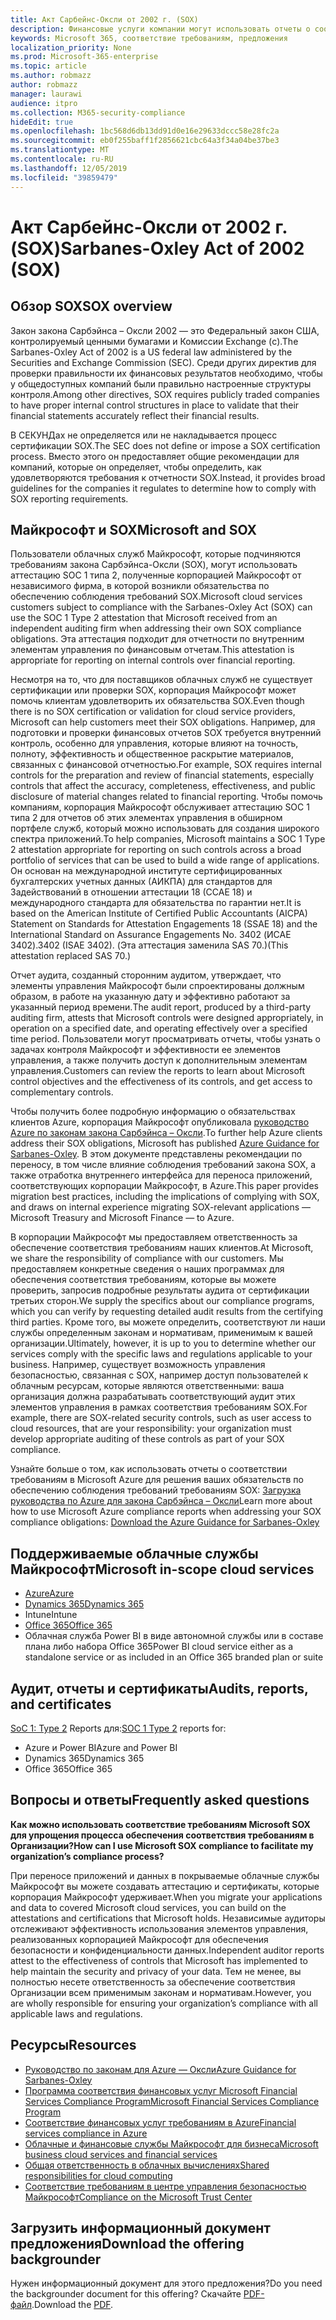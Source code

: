 ```yaml
---
title: Акт Сарбейнс-Оксли от 2002 г. (SOX)
description: Финансовые услуги компании могут использовать отчеты о соответствии требованиям корпорации Майкрософт, чтобы обеспечить соответствие требованиям закона Сарбэйнса – Оксли.
keywords: Microsoft 365, соответствие требованиям, предложения
localization_priority: None
ms.prod: Microsoft-365-enterprise
ms.topic: article
ms.author: robmazz
author: robmazz
manager: laurawi
audience: itpro
ms.collection: M365-security-compliance
hideEdit: true
ms.openlocfilehash: 1bc568d6db13dd91d0e16e29633dccc58e28fc2a
ms.sourcegitcommit: eb0f255baff1f2856621cbc64a3f34a04be37be3
ms.translationtype: MT
ms.contentlocale: ru-RU
ms.lasthandoff: 12/05/2019
ms.locfileid: "39859479"
---
```

# <a name="sarbanes-oxley-act-of-2002-sox"></a><span data-ttu-id="dda49-104">Акт Сарбейнс-Оксли от 2002 г. (SOX)</span><span class="sxs-lookup"><span data-stu-id="dda49-104">Sarbanes-Oxley Act of 2002 (SOX)</span></span>

## <a name="sox-overview"></a><span data-ttu-id="dda49-105">Обзор SOX</span><span class="sxs-lookup"><span data-stu-id="dda49-105">SOX overview</span></span>

<span data-ttu-id="dda49-106">Закон закона Сарбэйнса – Оксли 2002 — это Федеральный закон США, контролируемый ценными бумагами и Комиссии Exchange (с).</span><span class="sxs-lookup"><span data-stu-id="dda49-106">The Sarbanes-Oxley Act of 2002 is a US federal law administered by the Securities and Exchange Commission (SEC).</span></span> <span data-ttu-id="dda49-107">Среди других директив для проверки правильности их финансовых результатов необходимо, чтобы у общедоступных компаний были правильно настроенные структуры контроля.</span><span class="sxs-lookup"><span data-stu-id="dda49-107">Among other directives, SOX requires publicly traded companies to have proper internal control structures in place to validate that their financial statements accurately reflect their financial results.</span></span>

<span data-ttu-id="dda49-108">В СЕКУНДах не определяется или не накладывается процесс сертификации SOX.</span><span class="sxs-lookup"><span data-stu-id="dda49-108">The SEC does not define or impose a SOX certification process.</span></span> <span data-ttu-id="dda49-109">Вместо этого он предоставляет общие рекомендации для компаний, которые он определяет, чтобы определить, как удовлетворяются требования к отчетности SOX.</span><span class="sxs-lookup"><span data-stu-id="dda49-109">Instead, it provides broad guidelines for the companies it regulates to determine how to comply with SOX reporting requirements.</span></span>

## <a name="microsoft-and-sox"></a><span data-ttu-id="dda49-110">Майкрософт и SOX</span><span class="sxs-lookup"><span data-stu-id="dda49-110">Microsoft and SOX</span></span>

<span data-ttu-id="dda49-111">Пользователи облачных служб Майкрософт, которые подчиняются требованиям закона Сарбэйнса-Оксли (SOX), могут использовать аттестацию SOC 1 типа 2, полученные корпорацией Майкрософт от независимого фирма, в которой возникли обязательства по обеспечению соблюдения требований SOX.</span><span class="sxs-lookup"><span data-stu-id="dda49-111">Microsoft cloud services customers subject to compliance with the Sarbanes-Oxley Act (SOX) can use the SOC 1 Type 2 attestation that Microsoft received from an independent auditing firm when addressing their own SOX compliance obligations.</span></span> <span data-ttu-id="dda49-112">Эта аттестация подходит для отчетности по внутренним элементам управления по финансовым отчетам.</span><span class="sxs-lookup"><span data-stu-id="dda49-112">This attestation is appropriate for reporting on internal controls over financial reporting.</span></span>

<span data-ttu-id="dda49-113">Несмотря на то, что для поставщиков облачных служб не существует сертификации или проверки SOX, корпорация Майкрософт может помочь клиентам удовлетворить их обязательства SOX.</span><span class="sxs-lookup"><span data-stu-id="dda49-113">Even though there is no SOX certification or validation for cloud service providers, Microsoft can help customers meet their SOX obligations.</span></span> <span data-ttu-id="dda49-114">Например, для подготовки и проверки финансовых отчетов SOX требуется внутренний контроль, особенно для управления, которые влияют на точность, полноту, эффективность и общественное раскрытие материалов, связанных с финансовой отчетностью.</span><span class="sxs-lookup"><span data-stu-id="dda49-114">For example, SOX requires internal controls for the preparation and review of financial statements, especially controls that affect the accuracy, completeness, effectiveness, and public disclosure of material changes related to financial reporting.</span></span> <span data-ttu-id="dda49-115">Чтобы помочь компаниям, корпорация Майкрософт обслуживает аттестацию SOC 1 типа 2 для отчетов об этих элементах управления в обширном портфеле служб, который можно использовать для создания широкого спектра приложений.</span><span class="sxs-lookup"><span data-stu-id="dda49-115">To help companies, Microsoft maintains a SOC 1 Type 2 attestation appropriate for reporting on such controls across a broad portfolio of services that can be used to build a wide range of applications.</span></span> <span data-ttu-id="dda49-116">Он основан на международной институте сертифицированных бухгалтерских учетных данных (АИКПА) для стандартов для Задействований в отношении аттестации 18 (ССАЕ 18) и международного стандарта для обязательства по гарантии нет.</span><span class="sxs-lookup"><span data-stu-id="dda49-116">It is based on the American Institute of Certified Public Accountants (AICPA) Statement on Standards for Attestation Engagements 18 (SSAE 18) and the International Standard on Assurance Engagements No.</span></span> <span data-ttu-id="dda49-117">3402 (ИСАЕ 3402).</span><span class="sxs-lookup"><span data-stu-id="dda49-117">3402 (ISAE 3402).</span></span> <span data-ttu-id="dda49-118">(Эта аттестация заменила SAS 70.)</span><span class="sxs-lookup"><span data-stu-id="dda49-118">(This attestation replaced SAS 70.)</span></span>

<span data-ttu-id="dda49-119">Отчет аудита, созданный сторонним аудитом, утверждает, что элементы управления Майкрософт были спроектированы должным образом, в работе на указанную дату и эффективно работают за указанный период времени.</span><span class="sxs-lookup"><span data-stu-id="dda49-119">The audit report, produced by a third-party auditing firm, attests that Microsoft controls were designed appropriately, in operation on a specified date, and operating effectively over a specified time period.</span></span> <span data-ttu-id="dda49-120">Пользователи могут просматривать отчеты, чтобы узнать о задачах контроля Майкрософт и эффективности ее элементов управления, а также получить доступ к дополнительным элементам управления.</span><span class="sxs-lookup"><span data-stu-id="dda49-120">Customers can review the reports to learn about Microsoft control objectives and the effectiveness of its controls, and get access to complementary controls.</span></span>

<span data-ttu-id="dda49-121">Чтобы получить более подробную информацию о обязательствах клиентов Azure, корпорация Майкрософт опубликовала [руководство Azure по законам закона Сарбэйнса – Оксли](https://aka.ms/Azure-SOX-Guide).</span><span class="sxs-lookup"><span data-stu-id="dda49-121">To further help Azure clients address their SOX obligations, Microsoft has published [Azure Guidance for Sarbanes-Oxley](https://aka.ms/Azure-SOX-Guide).</span></span> <span data-ttu-id="dda49-122">В этом документе представлены рекомендации по переносу, в том числе влияние соблюдения требований закона SOX, а также отработка внутреннего интерфейса для переноса приложений, соответствующих корпорации Майкрософт, в Azure.</span><span class="sxs-lookup"><span data-stu-id="dda49-122">This paper provides migration best practices, including the implications of complying with SOX, and draws on internal experience migrating SOX-relevant applications — Microsoft Treasury and Microsoft Finance — to Azure.</span></span>

<span data-ttu-id="dda49-123">В корпорации Майкрософт мы предоставляем ответственность за обеспечение соответствия требованиям наших клиентов.</span><span class="sxs-lookup"><span data-stu-id="dda49-123">At Microsoft, we share the responsibility of compliance with our customers.</span></span> <span data-ttu-id="dda49-124">Мы предоставляем конкретные сведения о наших программах для обеспечения соответствия требованиям, которые вы можете проверить, запросив подробные результаты аудита от сертификации третьих сторон.</span><span class="sxs-lookup"><span data-stu-id="dda49-124">We supply the specifics about our compliance programs, which you can verify by requesting detailed audit results from the certifying third parties.</span></span> <span data-ttu-id="dda49-125">Кроме того, вы можете определить, соответствуют ли наши службы определенным законам и нормативам, применимым к вашей организации.</span><span class="sxs-lookup"><span data-stu-id="dda49-125">Ultimately, however, it is up to you to determine whether our services comply with the specific laws and regulations applicable to your business.</span></span> <span data-ttu-id="dda49-126">Например, существует возможность управления безопасностью, связанная с SOX, например доступ пользователей к облачным ресурсам, которые являются ответственными: ваша организация должна разрабатывать соответствующий аудит этих элементов управления в рамках соответствия требованиям SOX.</span><span class="sxs-lookup"><span data-stu-id="dda49-126">For example, there are SOX-related security controls, such as user access to cloud resources, that are your responsibility: your organization must develop appropriate auditing of these controls as part of your SOX compliance.</span></span>

<span data-ttu-id="dda49-127">Узнайте больше о том, как использовать отчеты о соответствии требованиям в Microsoft Azure для решения ваших обязательств по обеспечению соблюдения требований требованиям SOX: [Загрузка руководства по Azure для закона Сарбэйнса – Оксли](https://aka.ms/Azure-SOX-Guide)</span><span class="sxs-lookup"><span data-stu-id="dda49-127">Learn more about how to use Microsoft Azure compliance reports when addressing your SOX compliance obligations: [Download the Azure Guidance for Sarbanes-Oxley](https://aka.ms/Azure-SOX-Guide)</span></span>

## <a name="microsoft-in-scope-cloud-services"></a><span data-ttu-id="dda49-128">Поддерживаемые облачные службы Майкрософт</span><span class="sxs-lookup"><span data-stu-id="dda49-128">Microsoft in-scope cloud services</span></span>

- [<span data-ttu-id="dda49-129">Azure</span><span class="sxs-lookup"><span data-stu-id="dda49-129">Azure</span></span>](https://aka.ms/AzureCompliance)
- [<span data-ttu-id="dda49-130">Dynamics 365</span><span class="sxs-lookup"><span data-stu-id="dda49-130">Dynamics 365</span></span>](https://aka.ms/d365-compliance-list)
- <span data-ttu-id="dda49-131">Intune</span><span class="sxs-lookup"><span data-stu-id="dda49-131">Intune</span></span>
- [<span data-ttu-id="dda49-132">Office 365</span><span class="sxs-lookup"><span data-stu-id="dda49-132">Office 365</span></span>](https://go.microsoft.com/fwlink/p/?LinkID=2077751)
- <span data-ttu-id="dda49-133">Облачная служба Power BI в виде автономной службы или в составе плана либо набора Office 365</span><span class="sxs-lookup"><span data-stu-id="dda49-133">Power BI cloud service either as a standalone service or as included in an Office 365 branded plan or suite</span></span>

## <a name="audits-reports-and-certificates"></a><span data-ttu-id="dda49-134">Аудит, отчеты и сертификаты</span><span class="sxs-lookup"><span data-stu-id="dda49-134">Audits, reports, and certificates</span></span>

<span data-ttu-id="dda49-135">[SoC 1: Type 2](offering-SOC.md) Reports для:</span><span class="sxs-lookup"><span data-stu-id="dda49-135">[SOC 1 Type 2](offering-SOC.md) reports for:</span></span>

- <span data-ttu-id="dda49-136">Azure и Power BI</span><span class="sxs-lookup"><span data-stu-id="dda49-136">Azure and Power BI</span></span>
- <span data-ttu-id="dda49-137">Dynamics 365</span><span class="sxs-lookup"><span data-stu-id="dda49-137">Dynamics 365</span></span>
- <span data-ttu-id="dda49-138">Office 365</span><span class="sxs-lookup"><span data-stu-id="dda49-138">Office 365</span></span>

## <a name="frequently-asked-questions"></a><span data-ttu-id="dda49-139">Вопросы и ответы</span><span class="sxs-lookup"><span data-stu-id="dda49-139">Frequently asked questions</span></span>

<span data-ttu-id="dda49-140">**Как можно использовать соответствие требованиям Microsoft SOX для упрощения процесса обеспечения соответствия требованиям в Организации?**</span><span class="sxs-lookup"><span data-stu-id="dda49-140">**How can I use Microsoft SOX compliance to facilitate my organization’s compliance process?**</span></span>

<span data-ttu-id="dda49-141">При переносе приложений и данных в покрываемые облачные службы Майкрософт вы можете создавать аттестацию и сертификаты, которые корпорация Майкрософт удерживает.</span><span class="sxs-lookup"><span data-stu-id="dda49-141">When you migrate your applications and data to covered Microsoft cloud services, you can build on the attestations and certifications that Microsoft holds.</span></span> <span data-ttu-id="dda49-142">Независимые аудиторы отслеживают эффективность использования элементов управления, реализованных корпорацией Майкрософт для обеспечения безопасности и конфиденциальности данных.</span><span class="sxs-lookup"><span data-stu-id="dda49-142">Independent auditor reports attest to the effectiveness of controls that Microsoft has implemented to help maintain the security and privacy of your data.</span></span> <span data-ttu-id="dda49-143">Тем не менее, вы полностью несете ответственность за обеспечение соответствия Организации всем применимым законам и нормативам.</span><span class="sxs-lookup"><span data-stu-id="dda49-143">However, you are wholly responsible for ensuring your organization’s compliance with all applicable laws and regulations.</span></span>

## <a name="resources"></a><span data-ttu-id="dda49-144">Ресурсы</span><span class="sxs-lookup"><span data-stu-id="dda49-144">Resources</span></span>

- [<span data-ttu-id="dda49-145">Руководство по законам для Azure — Оксли</span><span class="sxs-lookup"><span data-stu-id="dda49-145">Azure Guidance for Sarbanes-Oxley</span></span>](https://aka.ms/Azure-SOX-Guide)
- [<span data-ttu-id="dda49-146">Программа соответствия финансовых услуг Microsoft Financial Services Compliance Program</span><span class="sxs-lookup"><span data-stu-id="dda49-146">Microsoft Financial Services Compliance Program</span></span>](https://www.microsoft.com/download/details.aspx?id=55332)
- [<span data-ttu-id="dda49-147">Соответствие финансовых услуг требованиям в Azure</span><span class="sxs-lookup"><span data-stu-id="dda49-147">Financial services compliance in Azure</span></span>](https://azure.microsoft.com/resources/videos/azurecon-2015-financial-services-compliance-in-azure/)
- [<span data-ttu-id="dda49-148">Облачные и финансовые службы Майкрософт для бизнеса</span><span class="sxs-lookup"><span data-stu-id="dda49-148">Microsoft business cloud services and financial services</span></span>](https://www.microsoft.com/trustcenter/cloudservices/financialservices)
- [<span data-ttu-id="dda49-149">Общая ответственность в облачных вычислениях</span><span class="sxs-lookup"><span data-stu-id="dda49-149">Shared responsibilities for cloud computing</span></span>](https://aka.ms/sharedresponsibility)
- [<span data-ttu-id="dda49-150">Соответствие требованиям в центре управления безопасностью Майкрософт</span><span class="sxs-lookup"><span data-stu-id="dda49-150">Compliance on the Microsoft Trust Center</span></span>](https://www.microsoft.com/trust-center/compliance/compliance-overview)

## <a name="download-the-offering-backgrounder"></a><span data-ttu-id="dda49-151">Загрузить информационный документ предложения</span><span class="sxs-lookup"><span data-stu-id="dda49-151">Download the offering backgrounder</span></span>

<span data-ttu-id="dda49-152">Нужен информационный документ для этого предложения?</span><span class="sxs-lookup"><span data-stu-id="dda49-152">Do you need the backgrounder document for this offering?</span></span> <span data-ttu-id="dda49-153">Скачайте [PDF-файл](https://download.microsoft.com/download/5/D/2/5D278460-AF57-470F-B166-5BD9258BCE3E/SOX-Compliance.pdf).</span><span class="sxs-lookup"><span data-stu-id="dda49-153">Download the [PDF](https://download.microsoft.com/download/5/D/2/5D278460-AF57-470F-B166-5BD9258BCE3E/SOX-Compliance.pdf).</span></span>
